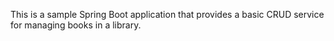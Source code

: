 This is a sample Spring Boot application that provides a basic CRUD service for managing books in a library.
